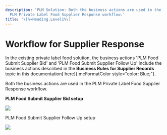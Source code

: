 ```yaml
---
description: 'PLM Solution: Both the business actions are used in the
  PLM Private Label Food Supplier Response workflow.'
title: '\[%=Heading.Level1%\]'
---
```


Workflow for Supplier Response
==============================

In the existing private label food solution, the business actions \'PLM
Food Submit Supplier Bid\' and \'PLM Food Submit Supplier Follow Up\'
include the business actions described in the **Business Rules for
Supplier Records** topic in this documentation[ here]{.mcFormatColor
style="color: Blue;"}.

Both the business actions are used in the PLM Private Label Food
Supplier Response workflow.

**PLM Food Submit Supplier Bid setup**

![](../../../../Resources/Images/Solution%20Enablement/PLM/SupplierRecordWF1.png)

PLM Food Submit Supplier Follow Up setup

![](../../../../Resources/Images/Solution%20Enablement/PLM/WF2.png)
